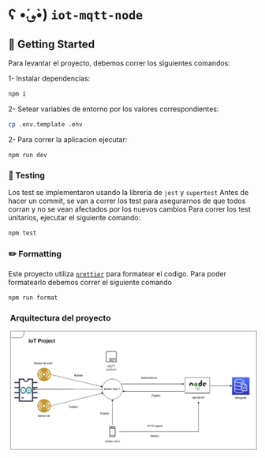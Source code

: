 # ʕ •́؈•̀) `iot-mqtt-node`

## 🔋 Getting Started

Para levantar el proyecto, debemos correr los siguientes comandos:

1- Instalar dependencias:
```bash
npm i
```
2- Setear variables de entorno por los valores correspondientes:
```bash
cp .env.template .env
```
2- Para correr la aplicacion ejecutar:
```bash
npm run dev
```

### 🧪 Testing
Los test se implementaron usando la libreria de `jest` y `supertest`
Antes de hacer un commit, se van a correr los test para asegurarnos de que todos corran y no se vean afectados por los nuevos cambios
Para correr los test unitarios, ejecutar el siguiente comando:
```bash
npm test
```

### ✏️ Formatting

Este proyecto utiliza [`prettier`](https://prettier.io/) para formatear el codigo. Para poder formatearlo debemos correr el siguiente comando 
```bash
npm run format
```

### ️ Arquitectura del proyecto

![](./docs/arquitecture.png)